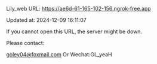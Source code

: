Lily_web URL: https://ae6d-61-165-102-156.ngrok-free.app

Updated at: 2024-12-09 16:11:07

If you cannot open this URL, the server might be down.

Please contact: 

goley04@foxmail.com Or Wechat:GL_yeaH